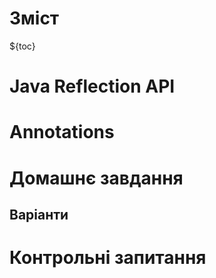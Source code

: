 # Зміст

${toc}

# Java Reflection API

# Annotations

# Домашнє завдання

## Варіанти

# Контрольні запитання